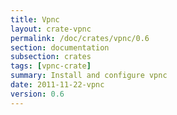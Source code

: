 ```yaml
---
title: Vpnc
layout: crate-vpnc
permalink: /doc/crates/vpnc/0.6
section: documentation
subsection: crates
tags: [vpnc-crate]
summary: Install and configure vpnc
date: 2011-11-22-vpnc
version: 0.6
---
```

